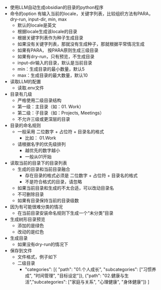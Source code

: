 - 使用LLM自动生成obsidian的目录的python程序
- 命令的option 有输入当前的locale，关键字列表，比较组织方法有PARA，dry-run, input-dir, min, max
	- 默认的locale是英文
	- 根据locale生成该locale的目录
	- 根据关键字列表作为种子生成目录
	- 如果没有关键字列表，那就没有生成种子，那就根据平常情况生成
	- 如果有PARA， 按PARA原则生成三级目录
	- 如果有dry-run，只有预览，不生成目录
	- input-dir输入的目录，默认是当前目录
	- min：生成目录的最小数量，默认5
	- max：生成目录的最大数量，默认10
- 读取LLM的配置
	- 读取.env文件
- 目录有几级
	- 严格使用二级目录结构
	- 第一级：主目录（如：01. Work）
	- 第二级：子目录（如：Projects, Meetings）
	- 不允许三级或更深层的目录
- 目录的命名规则
	- 一般采用 二位数字 + 占位符 + 目录名的格式
		- 比如： 01.Work
	- 请根据名字的优先级排列
		- 越优先的数字越小
		- 一般从01开始
- 读取当前的目录下的目录列表
	- 生成的目录和当前目录融合
		- 存在目录的格式必须是 二位数字 + 占位符 + 目录名的格式
		- 不是符合格式的目录，请忽略
	- 如果当前目录和生成的不太合适，可以改动目录名
	- 不可删除目录
	- 如果有目录保持当前的目录级数
- 因为有可能很难分类的情况
	- 在当前目录安装命名规则下生成一个“未分类”目录
- 生成树形目录预览
	- 添加的是绿色
	- 改动的是红色
- 生成目录
	- 如果没有dry-run的情况下
- 保存到文件
	- 文件格式，例子如下
	- 二级目录
		- "categories": [{ "path": "01.个人成长", "subcategories": ["习惯养成", "时间管理", "目标设定"]}, {"path": "02.健康与生活","subcategories": ["家庭与关系", "心理健康", "身体健康"]} ]
